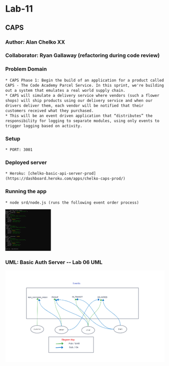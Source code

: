 # Lab-11

## CAPS

### Author: Alan Chelko XX

### Collaborator: Ryan Gallaway (refactoring during code review)

### Problem Domain

    * CAPS Phase 1: Begin the build of an application for a product called CAPS - The Code Academy Parcel Service. In this sprint, we're building out a system that emulates a real world supply chain.
    * CAPS will simulate a delivery service where vendors (such a flower shops) will ship products using our delivery service and when our drivers deliver them, each vendor will be notified that their customers received what they purchased.
    * This will be an event driven application that “distributes” the responsibility for logging to separate modules, using only events to trigger logging based on activity.

### Setup

    * PORT: 3001

### Deployed server

    * Heroku: [chelko-basic-api-server-prod](https://dashboard.heroku.com/apps/chelko-caps-prod/)

### Running the app

    * node srd/node.js (runs the following event order process)

![UML - Lab 011](images/event-order-process.png)



### UML: Basic Auth Server -- Lab 06 UML

![UML - Lab 011](images/caps-events.png)
